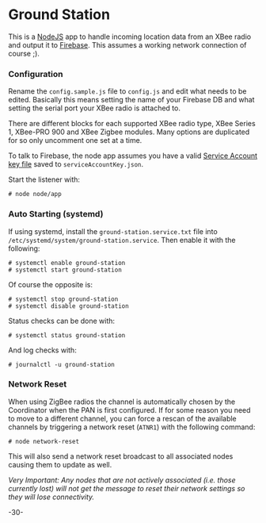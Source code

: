 # Ground Station

This is a [NodeJS](https://nodejs.org) app to handle incoming location data from an XBee radio and output it to [Firebase](https://firebase.google.com).  This assumes a working network connection of course ;).

### Configuration

Rename the `config.sample.js` file to `config.js` and edit what needs to be edited.  Basically this means setting the name of your Firebase DB and what setting the serial port your XBee radio is attached to.

There are different blocks for each supported XBee radio type, XBee Series 1, XBee-PRO 900 and XBee Zigbee modules.  Many options are duplicated for so only uncomment one set at a time.

To talk to Firebase, the node app assumes you have a valid [Service Account key file](https://firebase.google.com/docs/server/setup#prerequisites) saved to `serviceAccountKey.json`.

Start the listener with:

    # node node/app

### Auto Starting (systemd)

If using systemd, install the `ground-station.service.txt` file into `/etc/systemd/system/ground-station.service`.  Then enable it with the following:

    # systemctl enable ground-station
    # systemctl start ground-station

Of course the opposite is:

    # systemctl stop ground-station
    # systemctl disable ground-station

Status checks can be done with:

    # systemctl status ground-station

And log checks with:

    # journalctl -u ground-station

### Network Reset

When using ZigBee radios the channel is automatically chosen by the Coordinator when the PAN is first configured.  If for some reason you need to move to a different channel, you can force a rescan of the available channels by triggering a network reset (`ATNR1`) with the following command:

    # node network-reset

This will also send a network reset broadcast to all associated nodes causing them to update as well.

_Very Important: Any nodes that are not actively associated (i.e. those currently lost) will not get the message to reset their network settings so they will lose connectivity._

-30-
